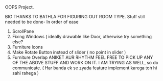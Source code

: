 OOPS Project.

BIG THANKS TO BATHLA FOR FIGURING OUT ROOM TYPE.
Stuff still needed to be done- In order of ease
1) ScrollPane
2) Fixing Windows ( ideally drawable like Door, otherwise try something else?
3) Furniture Icons
4) Make Rotate Button instead of slider ( no point in slider )
5) Furniture Overlap
ANIKET AUR RHYTHM FEEL FREE TO PICK UP ANY OF THE ABOVE STUFF AND WORK ON IT. I AM TRYING AS WELL, so do communicate.
( Har banda ek se zyada feature implement karega toh hi sahi rahega )
